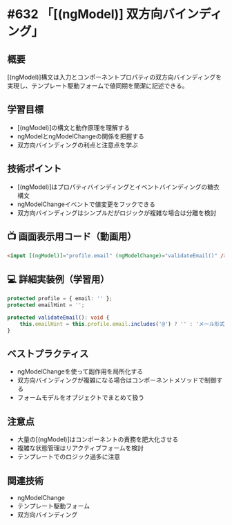 # #632 「[(ngModel)] 双方向バインディング」

## 概要
[(ngModel)]構文は入力とコンポーネントプロパティの双方向バインディングを実現し、テンプレート駆動フォームで値同期を簡潔に記述できる。

## 学習目標
- [(ngModel)]の構文と動作原理を理解する
- ngModelとngModelChangeの関係を把握する
- 双方向バインディングの利点と注意点を学ぶ

## 技術ポイント
- [(ngModel)]はプロパティバインディングとイベントバインディングの糖衣構文
- ngModelChangeイベントで値変更をフックできる
- 双方向バインディングはシンプルだがロジックが複雑な場合は分離を検討

## 📺 画面表示用コード（動画用）
```html
<input [(ngModel)]="profile.email" (ngModelChange)="validateEmail()" />
```

## 💻 詳細実装例（学習用）
```typescript
protected profile = { email: '' };
protected emailHint = '';

protected validateEmail(): void {
    this.emailHint = this.profile.email.includes('@') ? '' : 'メール形式を確認してください';
}
```

## ベストプラクティス
- ngModelChangeを使って副作用を局所化する
- 双方向バインディングが複雑になる場合はコンポーネントメソッドで制御する
- フォームモデルをオブジェクトでまとめて扱う

## 注意点
- 大量の[(ngModel)]はコンポーネントの責務を肥大化させる
- 複雑な状態管理はリアクティブフォームを検討
- テンプレートでのロジック過多に注意

## 関連技術
- ngModelChange
- テンプレート駆動フォーム
- 双方向バインディング
